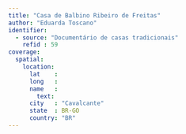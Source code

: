 ```yaml
---
title: "Casa de Balbino Ribeiro de Freitas"
author: "Eduarda Toscano"
identifier:
  - source: "Documentário de casas tradicionais"
    refid : 59
coverage:
  spatial:
    location:
      lat    :
      long   :
      name   :
        text:
      city   : "Cavalcante"
      state  : BR-GO
      country: "BR"
---
```


